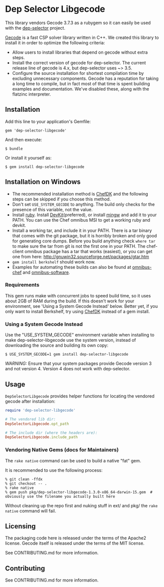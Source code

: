 # Dep Selector Libgecode

This library vendors Gecode 3.7.3 as a rubygem so it can easily be used
with the [dep-selector](https://github.com/opscode/dep-selector)
project.

[Gecode](http://www.gecode.org) is a fast CSP solver library written in
C++. We created this library to install it in order to optimize the
following criteria:
* Allow users to install libraries that depend on gecode without extra
steps.
* Install the correct version of gecode for dep-selector. The current
release line of gecode is 4.x, but dep-selector uses ~> 3.5.
* Configure the source installation for shortest compilation time by
excluding unnecessary components. Gecode has a reputation for taking a
long time to compile, but in fact most of that time is spent building
examples and documentation. We've disabled these, along with the
flatzinc interpreter.

## Installation

Add this line to your application's Gemfile:

    gem 'dep-selector-libgecode'

And then execute:

    $ bundle

Or install it yourself as:

    $ gem install dep-selector-libgecode

## Installation on Windows

* The recommended installation method is
  [ChefDK](https://downloads.chef.io/chef-dk/windows/#/) and the following
  steps can be skipped if you choose this method.
* Don't set `USE_SYSTEM_GECODE` to anything. The build only checks for the
  presence of this variable, not the value.
* Install [ruby](http://rubyinstaller.org/downloads/). Install
  [DevKit](http://rubyinstaller.org/add-ons/devkit/)(preferred), or install
  [mingw](http://sourceforge.net/projects/mingw/files/) and add it to your
  PATH. You can use the Chef omnibus MSI to get a working ruby and devkit.
* Install a working tar, and include it in your PATH. There is a tar binary
  that comes with the git package, but it is horribly broken and only good for
  generating core dumps. Before you build anything check `where tar` to make sure
  the tar from git is not the first one in your PATH. The chef-client omnibus
  package has a tar that works (easiest), or you can get one from here:
  http://gnuwin32.sourceforge.net/packages/gtar.htm
* `gem install berkshelf` should work now.
* Examples for automating these builds can also be found at
  [omnibus-chef](https://github.com/opscode/omnibus-chef) and
  [omnibus-software](https://github.com/opscode/omnibus-software).

### Requirements

This gem runs make with concurrent jobs to speed build time, so it uses
about 2GB of RAM during the build. If this doesn't work for your
environment, see 'Using a System Gecode Instead' below. Better yet, if
you only want to install Berkshelf, try using
[ChefDK](http://www.getchef.com/downloads/chef-dk) instead of a gem
install.

### Using a System Gecode Instead

Use the "USE_SYSTEM_GECODE" environment variable when installing to
make dep-selector-libgecode use the system version, instead of
downloading the source and building its own copy:

    $ USE_SYSTEM_GECODE=1 gem install dep-selector-libgecode

*WARNING:* Ensure that your system packages provide Gecode version 3 and
not version 4. Version 4 does not work with dep-selector.

## Usage

`DepSelectorLibgecode` provides helper functions for locating the
vendored gecode after installation:

```ruby
require 'dep-selector-libgecode'

# The vendored lib dir:
DepSelectorLibgecode.opt_path

# The include dir (where the headers are):
DepSelectorLibgecode.include_path
```

### Vendoring Native Gems (docs for Maintainers)

The `rake native` command can be used to build a native "fat" gem.

It is recommended to use the following process:

```
% git clean -ffdx
% git checkout -- .
% rake native
% gem push pkg/dep-selector-libgecode-1.3.0-x86_64-darwin-15.gem  # obviously use the filename you actually built here
```

Without cleaning up the repo first and nuking stuff in ext/ and pkg/ the `rake native` command will fail.

## Licensing

The packaging code here is released under the terms of the Apache2
license. Gecode itself is released under the terms of the MIT license.

See CONTRIBUTING.md for more information.

## Contributing

See CONTRIBUTING.md for more information.

